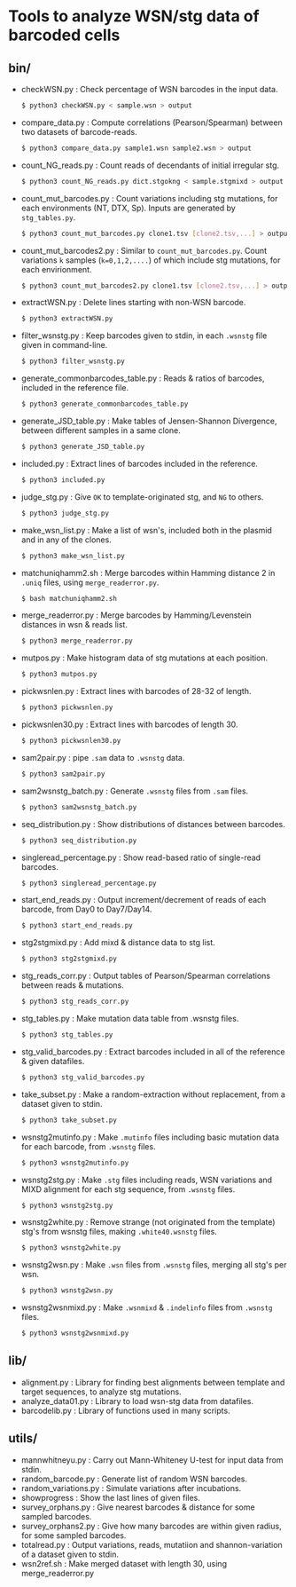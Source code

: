 # Tools to analyze WSN/stg data of barcoded cells
## bin/
- checkWSN.py : Check percentage of WSN barcodes in the input data.
  ```bash
  $ python3 checkWSN.py < sample.wsn > output
  ```

- compare_data.py : Compute correlations (Pearson/Spearman) between two datasets of barcode-reads.
  ```bash
  $ python3 compare_data.py sample1.wsn sample2.wsn > output
  ```
- count_NG_reads.py : Count reads of decendants of initial irregular stg.
  ```bash
  $ python3 count_NG_reads.py dict.stgokng < sample.stgmixd > output
  ```

- count_mut_barcodes.py : Count variations including stg mutations, for each environments (NT, DTX, Sp). Inputs are generated by `stg_tables.py`.
  ```bash
  $ python3 count_mut_barcodes.py clone1.tsv [clone2.tsv,...] > output
  ```

- count_mut_barcodes2.py : Similar to `count_mut_barcodes.py`. Count variations `k` samples (`k=0,1,2,....`) of which include stg mutations, for each envirionment.
  ```bash
  $ python3 count_mut_barcodes2.py clone1.tsv [clone2.tsv,...] > output
  ```

- extractWSN.py : Delete lines starting with non-WSN barcode.
  ```bash
  $ python3 extractWSN.py
  ```

- filter_wsnstg.py : Keep barcodes given to stdin, in each `.wsnstg` file given in command-line.
  ```bash
  $ python3 filter_wsnstg.py
  ```

- generate_commonbarcodes_table.py : Reads & ratios of barcodes, included in the reference file.
  ```bash
  $ python3 generate_commonbarcodes_table.py
  ```

- generate_JSD_table.py : Make tables of Jensen-Shannon Divergence, between different samples in a same clone.
  ```bash
  $ python3 generate_JSD_table.py
  ```

- included.py : Extract lines of barcodes included in the reference.
  ```bash
  $ python3 included.py
  ```

- judge_stg.py : Give `OK` to template-originated stg, and `NG` to others.
  ```bash
  $ python3 judge_stg.py
  ```

- make_wsn_list.py : Make a list of wsn's, included both in the plasmid and in any of the clones.
  ```bash
  $ python3 make_wsn_list.py
  ```

- matchuniqhamm2.sh : Merge barcodes within Hamming distance 2 in `.uniq` files, using `merge_readerror.py`.
  ```bash
  $ bash matchuniqhamm2.sh
  ```

- merge_readerror.py : Merge barcodes by Hamming/Levenstein distances in wsn & reads list.
  ```bash
  $ python3 merge_readerror.py
  ```

- mutpos.py : Make histogram data of stg mutations at each position.
  ```bash
  $ python3 mutpos.py
  ```

- pickwsnlen.py : Extract lines with barcodes of 28-32 of length.
  ```bash
  $ python3 pickwsnlen.py
  ```

- pickwsnlen30.py : Extract lines with barcodes of length 30.
  ```bash
  $ python3 pickwsnlen30.py
  ```

- sam2pair.py : pipe `.sam` data to `.wsnstg` data.
  ```bash
  $ python3 sam2pair.py
  ```

- sam2wsnstg_batch.py : Generate `.wsnstg` files from `.sam` files.
  ```bash
  $ python3 sam2wsnstg_batch.py
  ```

- seq_distribution.py : Show distributions of distances between barcodes.
  ```bash
  $ python3 seq_distribution.py
  ```

- singleread_percentage.py : Show read-based ratio of single-read barcodes.
  ```bash
  $ python3 singleread_percentage.py
  ```

- start_end_reads.py : Output increment/decrement of reads of each barcode, from Day0 to Day7/Day14.
  ```bash
  $ python3 start_end_reads.py
  ```

- stg2stgmixd.py : Add mixd & distance data to stg list.
  ```bash
  $ python3 stg2stgmixd.py
  ```

- stg_reads_corr.py : Output tables of Pearson/Spearman correlations between reads & mutations.
  ```bash
  $ python3 stg_reads_corr.py
  ```

- stg_tables.py : Make mutation data table from .wsnstg files.
  ```bash
  $ python3 stg_tables.py
  ```

- stg_valid_barcodes.py : Extract barcodes included in all of the reference & given datafiles.
  ```bash
  $ python3 stg_valid_barcodes.py
  ```

- take_subset.py : Make a random-extraction without replacement, from a dataset given to stdin.
  ```bash
  $ python3 take_subset.py
  ```

- wsnstg2mutinfo.py : Make `.mutinfo` files including basic mutation data for each barcode, from `.wsnstg` files.
  ```bash
  $ python3 wsnstg2mutinfo.py
  ```

- wsnstg2stg.py : Make `.stg` files including reads, WSN variations and MIXD alignment for each stg sequence, from `.wsnstg` files.
  ```bash
  $ python3 wsnstg2stg.py
  ```

- wsnstg2white.py : Remove strange (not originated from the template) stg's from wsnstg files, making `.white40.wsnstg` files.
  ```bash
  $ python3 wsnstg2white.py
  ```

- wsnstg2wsn.py : Make `.wsn` files from `.wsnstg` files, merging all stg's per wsn.
  ```bash
  $ python3 wsnstg2wsn.py
  ```

- wsnstg2wsnmixd.py : Make `.wsnmixd` & `.indelinfo` files from `.wsnstg` files.
  ```bash
  $ python3 wsnstg2wsnmixd.py
  ```

## lib/
- alignment.py : Library for finding best alignments between template and target sequences, to analyze stg mutations.
- analyze_data01.py : Library to load wsn-stg data from datafiles.
- barcodelib.py : Library of functions used in many scripts.

## utils/
- mannwhitneyu.py : Carry out Mann-Whiteney U-test for input data from stdin.
- random_barcode.py : Generate list of random WSN barcodes.
- random_variations.py : Simulate variations after incubations.
- showprogress : Show the last lines of given files.
- survey_orphans.py : Give nearest barcodes & distance for some sampled barcodes.
- survey_orphans2.py : Give how many barcodes are within given radius, for some sampled barcodes.
- totalread.py : Output variations, reads, mutatiion and shannon-variation of a dataset given to stdin.
- wsn2ref.sh : Make merged dataset with length 30, using merge_readerror.py
